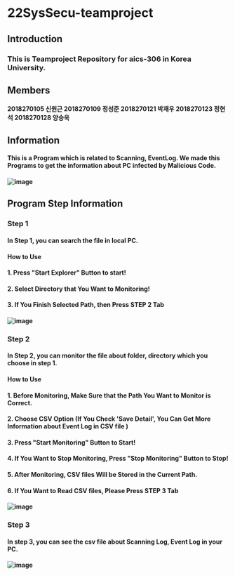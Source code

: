 # 22SysSecu-teamproject
## Introduction
### This is Teamproject Repository for aics-306 in Korea University.
## Members
#### 2018270105 신원근 2018270109 정성준 2018270121 박재우 2018270123 정현석 2018270128 양승욱
## Information
#### This is a Program which is related to Scanning, EventLog. We made this Programs to get the information about PC infected by Malicious Code.
#### ![image](https://user-images.githubusercontent.com/48422666/207048380-602f422a-ff39-44c9-ba61-bdbc18276a7d.png)
## Program Step Information
### Step 1
#### In Step 1, you can search the file in local PC.
#### How to Use
#### 1. Press "Start Explorer" Button to start!
#### 2. Select Directory that You Want to Monitoring!
#### 3. If You Finish Selected Path, then Press STEP 2 Tab
#### ![image](https://user-images.githubusercontent.com/48422666/207049343-7311f9f6-4741-4c8d-ad18-b1f580bdf58a.png)
### Step 2
#### In Step 2, you can monitor the file about folder, directory which you choose in step 1.
#### How to Use
#### 1. Before Monitoring, Make Sure that the Path You Want to Monitor is Correct.
#### 2. Choose CSV Option (If You Check 'Save Detail', You Can Get More Information about Event Log in CSV file )
#### 3. Press "Start Monitoring" Button to Start!
#### 4. If You Want to Stop Monitoring, Press "Stop Monitoring" Button to Stop!
#### 5. After Monitoring, CSV files Will be Stored in the Current Path.
#### 6. If You Want to Read CSV files, Please Press STEP 3 Tab
#### ![image](https://user-images.githubusercontent.com/48422666/207051374-3a6fa809-e547-45b6-9488-72b4d0e77e20.png)
### Step 3
#### In step 3, you can see the csv file about Scanning Log, Event Log in your PC.
#### ![image](https://user-images.githubusercontent.com/48422666/207052933-2a28d0aa-4908-4a71-a1f7-225650273511.png)
